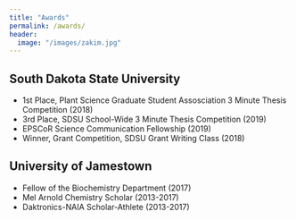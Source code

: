 ```yaml
---
title: "Awards"
permalink: /awards/
header:
  image: "/images/zakim.jpg"
---
```


## South Dakota State University
+ 1st Place, Plant Science Graduate Student Assosciation 3 Minute Thesis Competition (2018)
+ 3rd Place, SDSU School-Wide 3 Minute Thesis Competition (2019)
+ EPSCoR Science Communication Fellowship (2019)
+ Winner, Grant Competition, SDSU Grant Writing Class (2018)

## University of Jamestown
+ Fellow of the Biochemistry Department (2017)
+ Mel Arnold Chemistry Scholar (2013-2017)
+ Daktronics-NAIA Scholar-Athlete (2013-2017)




